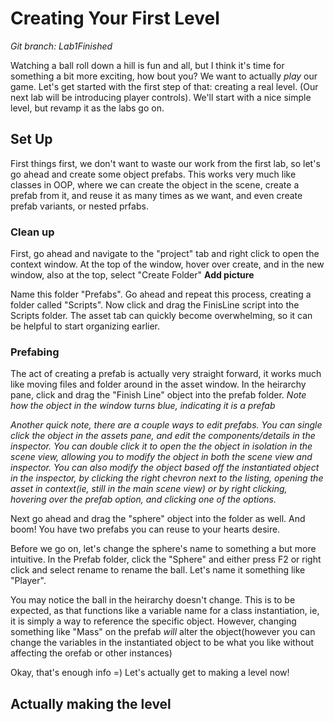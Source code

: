 # Creating Your First Level
*Git branch: Lab1Finished*

Watching a ball roll down a hill is fun and all, but I think it's time for something a bit more exciting, how bout you? We want to actually _play_ our game.
Let's get started with the first step of that: creating a real level. (Our next lab will be introducing player controls). We'll start with a nice simple level, but revamp it as the labs go on.

## Set Up
First things first, we don't want to waste our work from the first lab, so let's go ahead and create some object prefabs. This works very much like classes in OOP, where we can create the object in the scene, create a prefab from it, and reuse it as many times as we want, and even create prefab variants, or nested prfabs. 

### Clean up
First, go ahead and navigate to the "project" tab and right click to open the context window. At the top of the window, hover over create, and in the new window, also at the top, select "Create Folder"
**Add picture**

Name this folder "Prefabs". Go ahead and repeat this process, creating a folder called "Scripts". Now click and drag the FinisLine script into the Scripts folder. The asset tab can quickly become overwhelming, so it can be helpful to start organizing earlier.

### Prefabing
The act of creating a prefab is actually very straight forward, it works much like moving files and folder around in the asset window. 
In the heirarchy pane, click and drag the "Finish Line" object into the prefab folder. _Note how the object in the window turns blue, indicating it is a prefab_

_Another quick note, there are a couple ways to edit prefabs. You can single click the object in the assets pane, and edit the components/details in the inspector. You can double click it to open the the object in isolation in the scene view, allowing you to modify the object in both the scene view and inspector. You can also modify the object based off the instantiated object in the inspector, by clicking the right chevron next to the listing, opening the asset in context(ie, still in the main scene view) or by right clicking, hovering over the prefab option, and clicking one of the options._

Next go ahead and drag the "sphere" object into the folder as well. And boom! You have two prefabs you can reuse to your hearts desire.

Before we go on, let's change the sphere's name to something a but more intuitive. In the Prefab folder, click the "Sphere" and either press F2 or right click and select rename to rename the ball. Let's name it something like "Player".

You may notice the ball in the heirarchy doesn't change. This is to be expected, as that functions like a variable name for a class instantiation, ie, it is simply a way to reference the specific object. However, changing something like "Mass" on the prefab _will_ alter the object(however you can change the variables in the instantiated object to be what you like without affecting the orefab or other instances)

Okay, that's enough info =) Let's actually get to making a level now!

## Actually making the level
